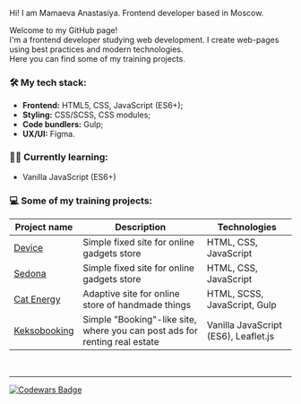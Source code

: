 
<p>Hi! I am Mamaeva Anastasiya. Frontend developer based in Moscow.</p>

<p>
  Welcome to my GitHub page!<br>
  I'm a frontend developer studying web development.
  I create web-pages using best practices and modern technologies.<br>
  Here you can find some of my training projects.
</p>

### 🛠 My tech stack:
- **Frontend:** HTML5, CSS, JavaScript (ES6+);
- **Styling:** CSS/SCSS, CSS modules;
- **Code bundlers:** Gulp;
- **UX/UI:** Figma.

### 👨‍🎓 Currently learning:
- Vanilla JavaScript (ES6+)


### 💻 Some of my training projects:

| Project name | Description | Technologies  |
| ------------ | ----------- | ------------- |
| [Device](https://github.com/mydreamfantasy/device) | Simple fixed site for online gadgets store | HTML, CSS, JavaScript |
| [Sedona](https://github.com/mydreamfantasy/sedona) | Simple fixed site for online gadgets store | HTML, CSS, JavaScript |
| [Cat Energy](https://github.com/mydreamfantasy/cat-energy) | Adaptive site for online store of handmade things | HTML, SCSS, JavaScript, Gulp |
| [Keksobooking](https://github.com/mydreamfantasy/2044447-keksobooking-27) | Simple "Booking"-like site, where you can post ads for renting real estate | Vanilla JavaScript (ES6), Leaflet.js |

<br>

---

[![Codewars Badge](https://www.codewars.com/users/mydreamfantasy/badges/micro)](https://www.codewars.com/users/mydreamfantasy "Codwars")



<!--
**mydreamfantasy/mydreamfantasy** is a ✨ _special_ ✨ repository because its `README.md` (this file) appears on your GitHub profile.

Here are some ideas to get you started:

<img src="" alt="Hi! I am Mamaeva Anastasiya. Frontend developer based in Moscow."/>

- 🔭 I’m currently working on ...
- 🌱 I’m currently learning ...
- 👯 I’m looking to collaborate on ...
- 🤔 I’m looking for help with ...
- 💬 Ask me about ...
- 📫 How to reach me: ...
- 😄 Pronouns: ...
- ⚡ Fun fact: ...
-->

